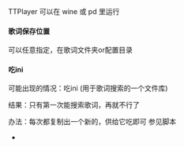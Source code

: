 
TTPlayer 可以在 wine 或 pd 里运行

#### 歌词保存位置

可以任意指定，在歌词文件夹or配置目录

#### 吃ini
可能出现的情况：吃ini (用于歌词搜索的一个文件库)

结果：只有第一次能搜索歌词，再就不行了

办法：每次都复制出一个新的，供给它吃即可 参见脚本


-
